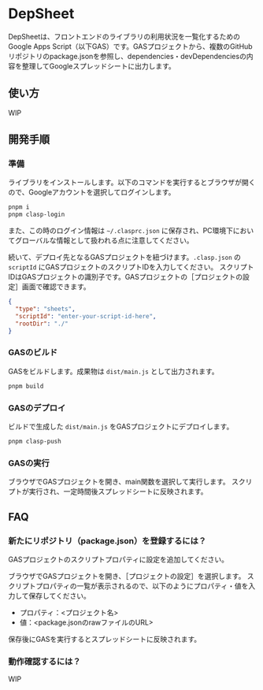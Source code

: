# DepSheet

DepSheetは、フロントエンドのライブラリの利用状況を一覧化するためのGoogle Apps Script（以下GAS）です。GASプロジェクトから、複数のGitHubリポジトリのpackage.jsonを参照し、dependencies・devDependenciesの内容を整理してGoogleスプレッドシートに出力します。

## 使い方

WIP

## 開発手順

### 準備

ライブラリをインストールします。以下のコマンドを実行するとブラウザが開くので、Googleアカウントを選択してログインします。

```sh
pnpm i
pnpm clasp-login
```

また、この時のログイン情報は `~/.clasprc.json` に保存され、PC環境下においてグローバルな情報として扱われる点に注意してください。

続いて、デプロイ先となるGASプロジェクトを紐づけます。`.clasp.json` の `scriptId` にGASプロジェクトのスクリプトIDを入力してください。
スクリプトIDはGASプロジェクトの識別子です。GASプロジェクトの［プロジェクトの設定］画面で確認できます。

```json
{
  "type": "sheets",
  "scriptId": "enter-your-script-id-here",
  "rootDir": "./"
}
```

### GASのビルド

GASをビルドします。成果物は `dist/main.js` として出力されます。

```sh
pnpm build
```

### GASのデプロイ

ビルドで生成した `dist/main.js` をGASプロジェクトにデプロイします。

```sh
pnpm clasp-push
```

### GASの実行

ブラウザでGASプロジェクトを開き、main関数を選択して実行します。
スクリプトが実行され、一定時間後スプレッドシートに反映されます。

## FAQ

### 新たにリポジトリ（package.json）を登録するには？

GASプロジェクトのスクリプトプロパティに設定を追加してください。

ブラウザでGASプロジェクトを開き、［プロジェクトの設定］を選択します。
スクリプトプロパティの一覧が表示されるので、以下のようにプロパティ・値を入力して保存してください。

* プロパティ：<プロジェクト名>
* 値：<package.jsonのrawファイルのURL>

保存後にGASを実行するとスプレッドシートに反映されます。

### 動作確認するには？

WIP
